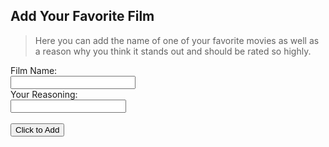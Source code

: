 ## Add Your Favorite Film
> Here you can add the name of one of your favorite movies as well as a reason why you think it stands out and should be rated so highly.

<form action="/action_page.php">
  <div class ="formBox">
    <label for="fname">Film Name:</label><br>
    <input type="text" id="filmName" name="filmName" style="width: 200px" maxlength="200"><br>
  </div>
  <div class="formBox">
    <label for="lname">Your Reasoning:</label> <br>
    <input type="text" id="reason" name="reason" maxlength="1000"><br><br>
  </div>
  <div class="formBox">
    <button id="btn">Click to Add </button>
  </div>
  <div id="msg">
    <pre></pre>
  </div>
</form>

<script>
        let movies = [];
        const addMovie = (ev)=>{
            ev.preventDefault();  //to stop the form submitting
            let movie = {
                id: Date.now(),
                title: document.getElementById('fname').value,
                year: document.getElementById('lname').value
            }
            if (value === "") {
             clearTimeout(movies)
            }
            movies.push(movie);
            document.forms[0].reset(); // to clear the form for the next entries
            //document.querySelector('form').reset();

            //for display purposes only
            console.warn('added' , {movies} );
            let pre = document.querySelector('#msg pre');
            pre.textContent = '\n' + JSON.stringify(movies, '\t', 2);

            //saving to localStorage
            localStorage.setItem('MyMovieList', JSON.stringify(movies) );
        }
        document.addEventListener('DOMContentLoaded', ()=>{
            document.getElementById('btn').addEventListener('click', addMovie);
        });
    </script>